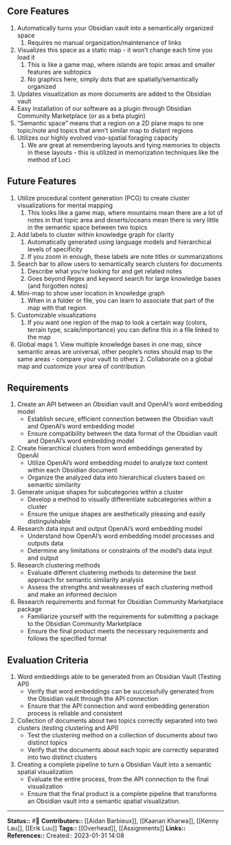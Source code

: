 ## Core Features
1.  Automatically turns your Obsidian vault into a semantically organized space
	1.  Requires no manual organization/maintenance of links
3.  Visualizes this space as a static map - it won’t change each time you load it
	1.  This is like a game map, where islands are topic areas and smaller features are subtopics
	1.  No graphics here, simply dots that are spatially/semantically organized
5.  Updates visualization as more documents are added to the Obsidian vault
6.  Easy installation of our software as a plugin through Obsidian Community Marketplace (or as a beta plugin)
7.  “Semantic space” means that a region on a 2D plane maps to one topic/note and topics that aren’t similar map to distant regions
8.  Utilizes our highly evolved viso-spatial foraging capacity
	1.  We are great at remembering layouts and tying memories to objects in these layouts - this is utilized in memorization techniques like the method of Loci
    

## Future Features
1.  Utilize procedural content generation (PCG) to create cluster visualizations for mental mapping
	1.  This looks like a game map, where mountains mean there are a lot of notes in that topic area and deserts/oceans mean there is very little in the semantic space between two topics
3.  Add labels to cluster within knowledge graph for clarity
	1.  Automatically generated using language models and hierarchical levels of specificity
	1.  If you zoom in enough, these labels are note titles or summarizations
5.  Search bar to allow users to semantically search clusters for documents
	1.  Describe what you’re looking for and get related notes
	2.  Goes beyond Regex and keyword search for large knowledge bases (and forgotten notes)
7.  Mini-map to show user location in knowledge graph
	1.  When in a folder or file, you can learn to associate that part of the map with that region
9.  Customizable visualizations
	1.  If you want one region of the map to look a certain way (colors, terrain type, scale/importance) you can define this in a file linked to the map
11.  Global maps
	1.  View multiple knowledge bases in one map, since semantic areas are universal, other people’s notes should map to the same areas - compare your vault to others
	2.  Collaborate on a global map and customize your area of contribution
    
## Requirements
1.  Create an API between an Obsidian vault and OpenAI’s word embedding model
    -   Establish secure, efficient connection between the Obsidian vault and OpenAI’s word embedding model
    -   Ensure compatibility between the data format of the Obsidian vault and OpenAI’s word embedding model
2.  Create hierarchical clusters from word embeddings generated by OpenAI
    -   Utilize OpenAI’s word embedding model to analyze text content within each Obsidian document
    -   Organize the analyzed data into hierarchical clusters based on semantic similarity
3.  Generate unique shapes for subcategories within a cluster
    -   Develop a method to visually differentiate subcategories within a cluster
    -   Ensure the unique shapes are aesthetically pleasing and easily distinguishable
4.  Research data input and output OpenAi’s word embedding model
    -   Understand how OpenAI’s word embedding model processes and outputs data
    -   Determine any limitations or constraints of the model’s data input and output
5.  Research clustering methods
    -   Evaluate different clustering methods to determine the best approach for semantic similarity analysis
    -   Assess the strengths and weaknesses of each clustering method and make an informed decision
6.  Research requirements and format for Obsidian Community Marketplace package
    -   Familiarize yourself with the requirements for submitting a package to the Obsidian Community Marketplace
    -   Ensure the final product meets the necessary requirements and follows the specified format

## Evaluation Criteria
1.  Word embeddings able to be generated from an Obsidian Vault (Testing API)
    -   Verify that word embeddings can be successfully generated from the Obsidian vault through the API connection
    -   Ensure that the API connection and word embedding generation process is reliable and consistent
2.  Collection of documents about two topics correctly separated into two clusters (testing clustering and API)
    -   Test the clustering method on a collection of documents about two distinct topics
    -   Verify that the documents about each topic are correctly separated into two distinct clusters
3.  Creating a complete pipeline to turn a Obsidian Vault into a semantic spatial visualization
    -   Evaluate the entire process, from the API connection to the final visualization
    -   Ensure that the final product is a complete pipeline that transforms an Obsidian vault into a semantic spatial visualization.

 
---
**Status::** #🌲 
**Contributors::** [[Aidan Barbieux]], [[Kaanan Kharwa]], [[Kenny Lau]], [[Erik Luu]]
**Tags::** [[Overhead]], [[Assignments]]
**Links::** 
**References::**
Created:: 2023-01-31 14:08
